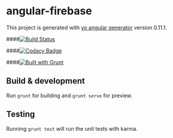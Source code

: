 # angular-firebase

This project is generated with [yo angular generator](https://github.com/yeoman/generator-angular)
version 0.11.1.

####[![Build Status](https://travis-ci.org/IustiNN/angular-firebase.png)](https://travis-ci.org/IustiNN/angular-firebase)

####[![Codacy Badge](https://www.codacy.com/project/badge/3265dda2da7a45da904372dbd394de95)](https://www.codacy.com/app/iustin-nitza/angular-firebase)

####[![Built with Grunt](https://cdn.gruntjs.com/builtwith.png)](http://gruntjs.com/)

## Build & development

Run `grunt` for building and `grunt serve` for preview.

## Testing

Running `grunt test` will run the unit tests with karma.
